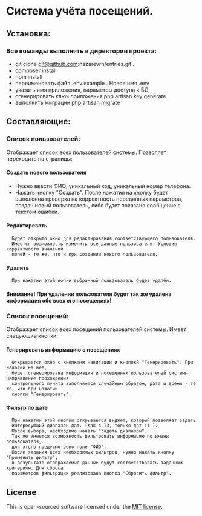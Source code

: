 # Система учёта посещений.

## Установка:
### Все команды выполнять в директории проекта:
- git clone git@github.com:nazarevrn/entries.git .
- composer install
- npm install
- переименовать файл .env.example . Новое имя .env
- указать имя приложения, параметры доступа к БД
- сгенерировать ключ приложения php artisan key:generate 
- выполнить миграции php artisan migrate

## Составляющие:

### Список пользователей:
  Отображает список всех пользователей системы.
  Позволяет переходить на страницы:
  #### Создать нового пользователя
  - Нужно ввести ФИО, уникальный код, уникальный номер телефона.
  - Нажать кнопку "Создать". После нажатия на кнопку будет выполенна проверка на 
      корректность переданных параметров, создан новый пользователь, либо будет 
      показано сообщение с текстом ошибки.
  #### Редактировать
      Будет открыто окно для редактирования соответствующего пользователя.
      Имеется возможность изменить все данные пользователя. Условия корректности значений 
      полей - те же, что и при создании нового пользователя.
  #### Удалить
      При нажатии этой нопки выбранный пользователь будет удалён.
  #### Внимание! При удалении пользователя будет так же удалена информация обо всех его посещениях! 

### Список посещений:
  Отображает список всех посещений пользователей системы. Имеет следующие кнопки:
  #### Генерировать информацию о посещениях
      Открывается окно с кнопками навигации и кнопокй "Генерировать". При нажатии на неё, 
      будет сгенерирована информация и посещениях пользователей системы. Направление прохождения 
      контрольного пункта заполняется случайным образом, дата и время - те же, что при нажатии 
      кнопки "Генерировать".
  #### Фильтр по дате
      При нажатии этой кнопки открывается виджет, который позволяет задать 
      интересующий диапазон дат. (Как в ТЗ, только дат :) ).
      После выбора, необходимо нажать "Задать диапазон".
      Так же имеется возможность фильтровать информацию по имени пользователя, 
      для этого предусмотрено поле "ФИО".
      После задания всех необходимых фильтров, нужно нажать кнопку "Применить фильтр", 
      в результате отображаемые данные будут соответствовать заданным критериям. Для сброса 
      параметров фильтрации реализована кнопка "Сбросить фильтр".
      
## License	

This is open-sourced software licensed under the [MIT license](https://opensource.org/licenses/MIT).
